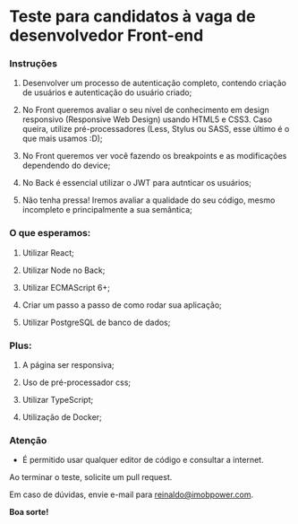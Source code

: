 # Teste para candidatos à vaga de desenvolvedor Front-end

### Instruções

1. Desenvolver um processo de autenticação completo, contendo criação de usuários e autenticação do usuário criado;

2. No Front queremos avaliar o seu nível de conhecimento em design responsivo (Responsive Web Design) usando HTML5 e CSS3. Caso queira, utilize pré-processadores (Less, Stylus ou SASS, esse último é o que mais usamos :D);

3. No Front queremos ver você fazendo os breakpoints e as modificações dependendo do device;

4. No Back é essencial utilizar o JWT para autnticar os usuários; 

5. Não tenha pressa! Iremos avaliar a qualidade do seu código, mesmo incompleto e principalmente a sua semântica;

### O que esperamos:

1. Utilizar React;

2. Utilizar Node no Back; 

3. Utilizar ECMAScript 6+;
 
4. Criar um passo a passo de como rodar sua aplicação;

5. Utilizar PostgreSQL de banco de dados;

### Plus:

1. A página ser responsiva;

2. Uso de pré-processador css;

3. Utilizar TypeScript;

5. Utilização de Docker;

### Atenção

* É permitido usar qualquer editor de código e consultar a internet.

Ao terminar o teste, solicite um pull request. 

Em caso de dúvidas, envie e-mail para reinaldo@imobpower.com.

**Boa sorte!**
